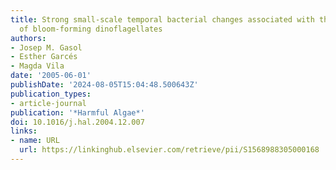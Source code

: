 ```yaml
---
title: Strong small-scale temporal bacterial changes associated with the migrations
  of bloom-forming dinoflagellates
authors:
- Josep M. Gasol
- Esther Garcés
- Magda Vila
date: '2005-06-01'
publishDate: '2024-08-05T15:04:48.500643Z'
publication_types:
- article-journal
publication: '*Harmful Algae*'
doi: 10.1016/j.hal.2004.12.007
links:
- name: URL
  url: https://linkinghub.elsevier.com/retrieve/pii/S1568988305000168
---
```

